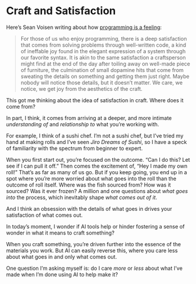 # Craft and Satisfaction

Here’s Sean Voisen writing about how [programming is a feeling](https://seanvoisen.com/blog/programming-is-a-feeling-ai-is-changing-it/):

> For those of us who enjoy programming, there is a deep satisfaction that comes from solving problems through well-written code, a kind of ineffable joy found in the elegant expression of a system through our favorite syntax. It is akin to the same satisfaction a craftsperson might find at the end of the day after toiling away on well-made piece of furniture, the culmination of small dopamine hits that come from sweating the details on something and getting them just right. Maybe nobody will notice those details, but it doesn’t matter. We care, we notice, we get joy from the aesthetics of the craft.

This got me thinking about the idea of satisfaction in craft. Where does it come from?

In part, I think, it comes from arriving at a deeper, and more intimate _understanding of_ and _relationship to_ what you’re working with.

For example, I think of a sushi chef. I’m not a sushi chef, but I’ve tried my hand at making rolls and I’ve seen _Jiro Dreams of Sushi_, so I have a speck of familiarity with the spectrum from beginner to expert. 

When you first start out, you’re focused on the outcome. “Can I do this? Let see if I can pull it off.” Then comes the excitement of, “Hey I made my own roll!” That’s as far as many of us go. But if you keep going, you end up in a spot where you’re more worried about what goes into the roll than the outcome of roll itself. Where was the fish sourced from? How was it sourced? Was it ever frozen? A million and one questions about _what goes into_ the process, which inevitably shape _what comes out of it_.

And I think an obsession with the details of what goes in drives your satisfaction of what comes out.

In today’s moment, I wonder if AI tools help or hinder fostering a sense of wonder in what it means to craft something?

When you craft something, you’re driven further into the essence of the materials you work. But AI can easily reverse this, where you care less about what goes in and only what comes out.

One question I’m asking myself is: do I care _more_ or _less_ about what I’ve made when I’m done using AI to help make it?